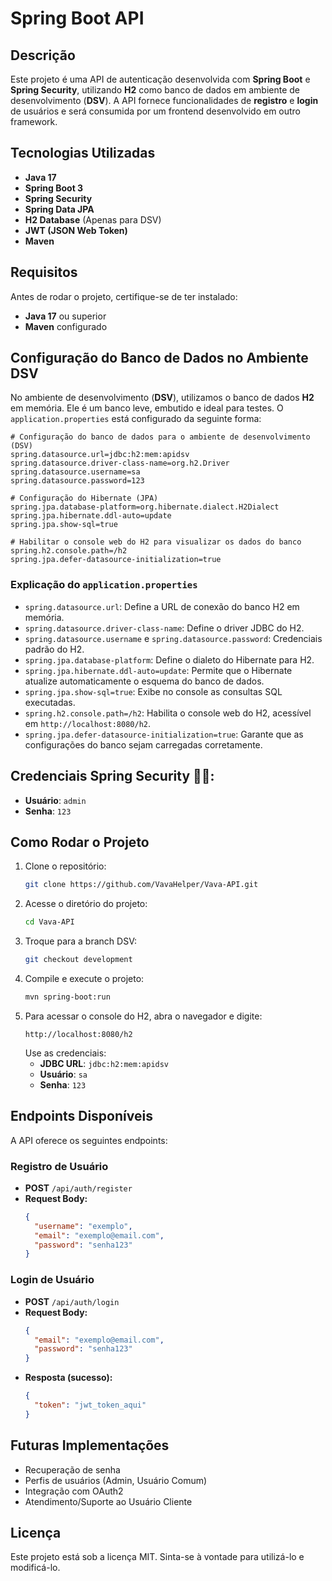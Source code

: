 # Spring Boot API

## Descrição
Este projeto é uma API de autenticação desenvolvida com **Spring Boot** e **Spring Security**, utilizando **H2** como banco de dados em ambiente de desenvolvimento (**DSV**). A API fornece funcionalidades de **registro** e **login** de usuários e será consumida por um frontend desenvolvido em outro framework.

## Tecnologias Utilizadas
- **Java 17**
- **Spring Boot 3**
- **Spring Security**
- **Spring Data JPA**
- **H2 Database** (Apenas para DSV)
- **JWT (JSON Web Token)**
- **Maven**

## Requisitos
Antes de rodar o projeto, certifique-se de ter instalado:
- **Java 17** ou superior
- **Maven** configurado

## Configuração do Banco de Dados no Ambiente DSV
No ambiente de desenvolvimento (**DSV**), utilizamos o banco de dados **H2** em memória. Ele é um banco leve, embutido e ideal para testes. O `application.properties` está configurado da seguinte forma:

```properties
# Configuração do banco de dados para o ambiente de desenvolvimento (DSV)
spring.datasource.url=jdbc:h2:mem:apidsv
spring.datasource.driver-class-name=org.h2.Driver
spring.datasource.username=sa
spring.datasource.password=123

# Configuração do Hibernate (JPA)
spring.jpa.database-platform=org.hibernate.dialect.H2Dialect
spring.jpa.hibernate.ddl-auto=update
spring.jpa.show-sql=true

# Habilitar o console web do H2 para visualizar os dados do banco
spring.h2.console.path=/h2
spring.jpa.defer-datasource-initialization=true
```

### Explicação do `application.properties`
- `spring.datasource.url`: Define a URL de conexão do banco H2 em memória.
- `spring.datasource.driver-class-name`: Define o driver JDBC do H2.
- `spring.datasource.username` e `spring.datasource.password`: Credenciais padrão do H2.
- `spring.jpa.database-platform`: Define o dialeto do Hibernate para H2.
- `spring.jpa.hibernate.ddl-auto=update`: Permite que o Hibernate atualize automaticamente o esquema do banco de dados.
- `spring.jpa.show-sql=true`: Exibe no console as consultas SQL executadas.
- `spring.h2.console.path=/h2`: Habilita o console web do H2, acessível em `http://localhost:8080/h2`.
- `spring.jpa.defer-datasource-initialization=true`: Garante que as configurações do banco sejam carregadas corretamente.

## Credenciais **Spring Security** 🦺🔐:
   - **Usuário**: `admin`
   - **Senha**: `123`

## Como Rodar o Projeto
1. Clone o repositório:
   ```sh
   git clone https://github.com/VavaHelper/Vava-API.git
   ```
2. Acesse o diretório do projeto:
   ```sh
   cd Vava-API
   ```
3. Troque para a branch DSV:
   ```sh
   git checkout development
   ```
4. Compile e execute o projeto:
   ```sh
   mvn spring-boot:run
   ```
5. Para acessar o console do H2, abra o navegador e digite:
   ```
   http://localhost:8080/h2
   ```
   Use as credenciais:
   - **JDBC URL**: `jdbc:h2:mem:apidsv`
   - **Usuário**: `sa`
   - **Senha**: `123`

## Endpoints Disponíveis
A API oferece os seguintes endpoints:

### Registro de Usuário
- **POST** `/api/auth/register`
- **Request Body:**
  ```json
  {
    "username": "exemplo",
    "email": "exemplo@email.com",
    "password": "senha123"
  }
  ```

### Login de Usuário
- **POST** `/api/auth/login`
- **Request Body:**
  ```json
  {
    "email": "exemplo@email.com",
    "password": "senha123"
  }
  ```
- **Resposta (sucesso):**
  ```json
  {
    "token": "jwt_token_aqui"
  }
  ```

## Futuras Implementações
- Recuperação de senha
- Perfis de usuários (Admin, Usuário Comum)
- Integração com OAuth2
- Atendimento/Suporte ao Usuário Cliente

## Licença
Este projeto está sob a licença MIT. Sinta-se à vontade para utilizá-lo e modificá-lo.

